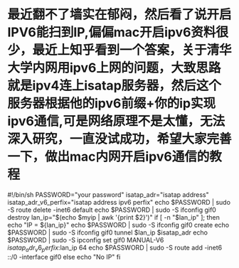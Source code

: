 最近翻不了墙实在郁闷，然后看了说开启IPV6能扫到IP,偏偏mac开启ipv6资料很少，最近上知乎看到一个答案，关于清华大学内网用ipv6上网的问题，大致思路就是ipv4连上isatap服务器，然后这个服务器根据他的ipv6前缀+你的ip实现ipv6通信,可是网络原理不是太懂，无法深入研究，一直没试成功，希望大家完善一下，做出mac内网开启ipv6通信的教程
============================================================================
#!/bin/sh
PASSWORD="your password"
isatap_adr="isatap address"
isatap_adr_v6_perfix="isatap address ipv6 perfix"
echo $PASSWORD | sudo -S route delete -inet6 default
echo $PASSWORD | sudo -S ifconfig gif0 destroy
lan_ip="$(echo $myip | awk '{print $2}')"
if [ -n "$lan_ip" ]; then
echo "IP = ${lan_ip}"
echo $PASSWORD | sudo -S ifconfig gif0 create
echo $PASSWORD | sudo -S ifconfig gif0 tunnel $lan_ip $isatap_adr
echo $PASSWORD | sudo -S ipconfig set gif0 MANUAL-V6 $isatap_adr_v6_perfix:$lan_ip 64
echo $PASSWORD | sudo -S route add -inet6 ::/0 -interface gif0
else
echo "No IP"
fi